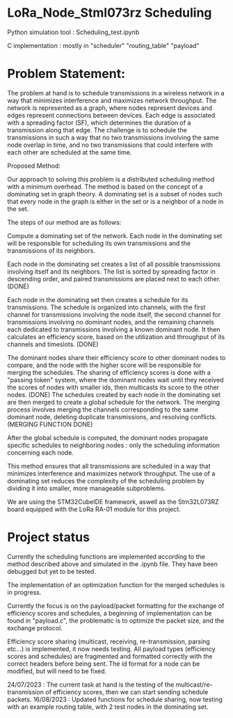 # LoRa_Node_Stml073rz Scheduling

Python simulation tool : Scheduling_test.ipynb

C implementation : mostly in "scheduler" "routing_table" "payload"


# Problem Statement:

The problem at hand is to schedule transmissions in a wireless network in a way that minimizes interference and maximizes network throughput. The network is represented as a graph, where nodes represent devices and edges represent connections between devices. Each edge is associated with a spreading factor (SF), which determines the duration of a transmission along that edge. The challenge is to schedule the transmissions in such a way that no two transmissions involving the same node overlap in time, and no two transmissions that could interfere with each other are scheduled at the same time.

Proposed Method:

Our approach to solving this problem is a distributed scheduling method with a minimum overhead. The method is based on the concept of a dominating set in graph theory. A dominating set is a subset of nodes such that every node in the graph is either in the set or is a neighbor of a node in the set.

The steps of our method are as follows:

Compute a dominating set of the network. Each node in the dominating set will be responsible for scheduling its own transmissions and the transmissions of its neighbors. 

Each node in the dominating set creates a list of all possible transmissions involving itself and its neighbors. The list is sorted by spreading factor in descending order, and paired transmissions are placed next to each other. (DONE)

Each node in the dominating set then creates a schedule for its transmissions. The schedule is organized into channels, with the first channel for transmissions involving the node itself, the second channel for transmissions involving no dominant nodes, and the remaining channels each dedicated to transmissions involving a known dominant node. It then calculates an efficiency score, based on the utilization and throughput of its channels and timeslots. (DONE)

The dominant nodes share their efficiency score to other dominant nodes to compare, and the node with the higher score will be responsible for merging the schedules. The sharing of efficiency scores is done with a "passing token" system, where the dominant nodes wait until they received the scores of nodes with smaller ids, then multicasts its score to the other nodes. (DONE)
The schedules created by each node in the dominating set are then merged to create a global schedule for the network. The merging process involves merging the channels corresponding to the same dominant node, deleting duplicate transmissions, and resolving conflicts. (MERGING FUNCTION DONE)

After the global schedule is computed, the dominant nodes propagate specific schedules to neighboring nodes : only the scheduling information concerning each node.

This method ensures that all transmissions are scheduled in a way that minimizes interference and maximizes network throughput. The use of a dominating set reduces the complexity of the scheduling problem by dividing it into smaller, more manageable subproblems.

We are using the STM32CubeIDE framework, aswell as the Stm32L073RZ board equipped with the LoRa RA-01 module for this project.

# Project status

Currently the scheduling functions are implemented according to the method described above and simulated in the .ipynb file. They have been debugged but yet to be tested.

The implementation of an optimization function for the merged schedules is in progress.

Currently the focus is on the payload/packet formatting for the exchange of efficiency scores and schedules, a beginning of implementation can be found in "payload.c", the problematic is to optimize the packet size, and the exchange protocol.

Efficiency score sharing (multicast, receiving, re-transmission, parsing etc...) is implemented, it now needs testing.
All payload types (efficiency scores and schedules) are fragmented and formatted correctly with the correct headers before being sent. 
The id format for a node can be modified, but will need to be fixed.

24/07/2023 : The current task at hand is the testing of the multicast/re-transmission of efficiency scores, then we can start sending schedule packets.
16/08/2023 : Updated functions for schedule sharing, now testing with an example routing table, with 2 test nodes in the dominating set.

